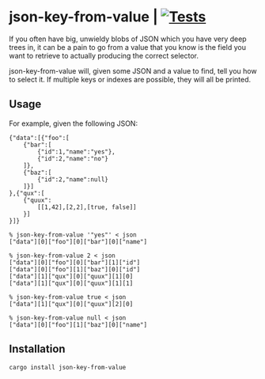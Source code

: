 # json-key-from-value | [![Tests](https://img.shields.io/github/actions/workflow/status/cdown/json-key-from-value/ci.yml?branch=master)](https://github.com/cdown/json-key-from-value/actions?query=branch%3Amaster)

If you often have big, unwieldy blobs of JSON which you have very deep trees
in, it can be a pain to go from a value that you know is the field you want to
retrieve to actually producing the correct selector.

json-key-from-value will, given some JSON and a value to find, tell you how to
select it. If multiple keys or indexes are possible, they will all be printed.

## Usage

For example, given the following JSON:

```
{"data":[{"foo":[
    {"bar":[
        {"id":1,"name":"yes"},
        {"id":2,"name":"no"}
    ]},
    {"baz":[
        {"id":2,"name":null}
    ]}]
},{"qux":[
    {"quux":
        [[1,42],[2,2],[true, false]]
    }]
}]}
```

    % json-key-from-value '"yes"' < json
    ["data"][0]["foo"][0]["bar"][0]["name"]

    % json-key-from-value 2 < json
    ["data"][0]["foo"][0]["bar"][1]["id"]
    ["data"][0]["foo"][1]["baz"][0]["id"]
    ["data"][1]["qux"][0]["quux"][1][0]
    ["data"][1]["qux"][0]["quux"][1][1]

    % json-key-from-value true < json
    ["data"][1]["qux"][0]["quux"][2][0]

    % json-key-from-value null < json
    ["data"][0]["foo"][1]["baz"][0]["name"]

## Installation

    cargo install json-key-from-value

